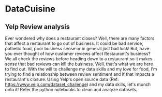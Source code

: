 # DataCuisine
## Yelp Review analysis

Ever wondered why does a restaurant closes? Well, there are many factors that affect a restaurant to go out of business. It could be bad service, pathetic food, poor business sense or in general just bad luck!
But, have you ever thought of how customer reviews affect Restaurant's business?
We all check the reviews before heading down to a restaurant so it makes sense that bad reviews can kill the business. Well, that's what we are here to find out. With the will to challenge my data skills and my love for food, I'm trying to find a relationship between review sentiment and if that impacts a restaurant's closure.
Using Yelp's open source data (Ref: https://www.yelp.com/dataset_challenge) and my data skills, let's munch onto it! 
Refer the python notebooks to clean and analyze datasets.
